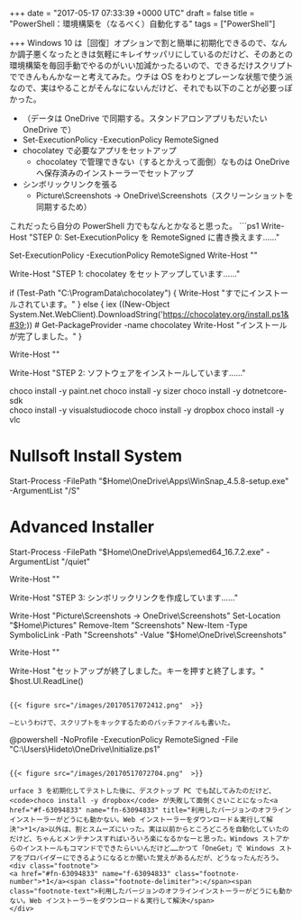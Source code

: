 
+++
date = "2017-05-17 07:33:39 +0000 UTC"
draft = false
title = "PowerShell：環境構築を（なるべく）自動化する"
tags = ["PowerShell"]

+++
Windows 10 は［回復］オプションで割と簡単に初期化できるので、なんか調子悪くなったときは気軽にキレイサッパリにしているのだけど、そのあとの環境構築を毎回手動でやるのがいい加減かったるいので、できるだけスクリプトでできんもんかなーと考えてみた。ウチは OS をわりとプレーンな状態で使う派なので、実はやることがそんなにないんだけど、それでも以下のことが必要っぽかった。

<ul>
<li>（データは OneDrive で同期する。スタンドアロンアプリもだいたい OneDrive で）</li>
<li>Set-ExecutionPolicy -ExecutionPolicy RemoteSigned</li>
<li>chocolatey で必要なアプリをセットアップ
<ul>
<li>chocolatey で管理できない（するとかえって面倒）なものは OneDrive へ保存済みのインストーラーでセットアップ</li>
</ul></li>
<li>シンボリックリンクを張る
<ul>
<li>Picture\Screenshots -> OneDrive\Screenshots（スクリーンショットを同期するため）</li>
</ul></li>
</ul>これだったら自分の PowerShell 力でもなんとかなると思った。
```ps1
Write-Host "STEP 0: Set-ExecutionPolicy を RemoteSigned に書き換えます……"

Set-ExecutionPolicy -ExecutionPolicy RemoteSigned
Write-Host ""

Write-Host "STEP 1: chocolatey をセットアップしています……"

if (Test-Path "C:\ProgramData\chocolatey")
{
    Write-Host "すでにインストールされています。"
}
else
{
    iex ((New-Object System.Net.WebClient).DownloadString(&#39;https://chocolatey.org/install.ps1&#39;))
    # Get-PackageProvider -name chocolatey
    Write-Host "インストールが完了しました。"
}

Write-Host ""

Write-Host "STEP 2: ソフトウェアをインストールしています……"

choco install -y paint.net
choco install -y sizer
choco install -y dotnetcore-sdk  
choco install -y visualstudiocode 
choco install -y dropbox 
choco install -y vlc 

# Nullsoft Install System
Start-Process -FilePath "$Home\OneDrive\Apps\WinSnap_4.5.8-setup.exe" -ArgumentList "/S"
# Advanced Installer
Start-Process -FilePath "$Home\OneDrive\Apps\emed64_16.7.2.exe" -ArgumentList "/quiet"

Write-Host ""

Write-Host "STEP 3: シンボリックリンクを作成しています……"

Write-Host "Picture\Screenshots -> OneDrive\Screenshots"
Set-Location "$Home\Pictures"
Remove-Item "Screenshots"
New-Item -Type SymbolicLink -Path "Screenshots" -Value "$Home\OneDrive\Screenshots"

Write-Host ""

Write-Host "セットアップが終了しました。キーを押すと終了します。"
$host.UI.ReadLine()

```このスクリプトを管理者権限で起動すればよいのだけど、PowerShell のコンテキストメニューには［管理者権限で実行する］コマンドはないんだな。バッチファイルならあるのに。

{{< figure src="/images/20170517072412.png"  >}}

―というわけで、スクリプトをキックするためのバッチファイルも書いた。
```
@powershell -NoProfile -ExecutionPolicy RemoteSigned -File "C:\Users\Hideto\OneDrive\Initialize.ps1"
```

{{< figure src="/images/20170517072704.png"  >}}

urface 3 を初期化してテストした後に、デスクトップ PC でも試してみたのだけど、<code>choco install -y dropbox</code> が失敗して面倒くさいことになった<a href="#f-63094833" name="fn-63094833" title="利用したバージョンのオフラインインストーラーがどうにも動かない。Web インストーラーをダウンロード＆実行して解決">*1</a>以外は、割とスムーズにいった。実は以前からところどころを自動化していたのだけど、ちゃんとメンテナンスすればいろいろ楽になるかなーと思った。Windows ストアからのインストールもコマンドでできたらいいんだけど……かつて「OneGet」で Windows ストアをプロバイダーにできるようになるとか聞いた覚えがあるんだが、どうなったんだろう。
<div class="footnote">
<a href="#fn-63094833" name="f-63094833" class="footnote-number">*1</a><span class="footnote-delimiter">:</span><span class="footnote-text">利用したバージョンのオフラインインストーラーがどうにも動かない。Web インストーラーをダウンロード＆実行して解決</span>
</div>

